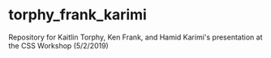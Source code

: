 # torphy_frank_karimi
Repository for Kaitlin Torphy, Ken Frank, and Hamid Karimi's presentation at the CSS Workshop (5/2/2019)
